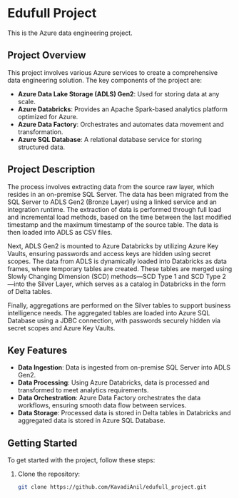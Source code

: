 # Edufull Project

This is the Azure data engineering project.

## Project Overview

This project involves various Azure services to create a comprehensive data engineering solution. The key components of the project are:

- **Azure Data Lake Storage (ADLS) Gen2**: Used for storing data at any scale.
- **Azure Databricks**: Provides an Apache Spark-based analytics platform optimized for Azure.
- **Azure Data Factory**: Orchestrates and automates data movement and transformation.
- **Azure SQL Database**: A relational database service for storing structured data.

## Project Description

The process involves extracting data from the source raw layer, which resides in an on-premise SQL Server. The data has been migrated from the SQL Server to ADLS Gen2 (Bronze Layer) using a linked service and an integration runtime. The extraction of data is performed through full load and incremental load methods, based on the time between the last modified timestamp and the maximum timestamp of the source table. The data is then loaded into ADLS as CSV files.

Next, ADLS Gen2 is mounted to Azure Databricks by utilizing Azure Key Vaults, ensuring passwords and access keys are hidden using secret scopes. The data from ADLS is dynamically loaded into Databricks as data frames, where temporary tables are created. These tables are merged using Slowly Changing Dimension (SCD) methods—SCD Type 1 and SCD Type 2—into the Silver Layer, which serves as a catalog in Databricks in the form of Delta tables.

Finally, aggregations are performed on the Silver tables to support business intelligence needs. The aggregated tables are loaded into Azure SQL Database using a JDBC connection, with passwords securely hidden via secret scopes and Azure Key Vaults.

## Key Features

- **Data Ingestion**: Data is ingested from on-premise SQL Server into ADLS Gen2.
- **Data Processing**: Using Azure Databricks, data is processed and transformed to meet analytics requirements.
- **Data Orchestration**: Azure Data Factory orchestrates the data workflows, ensuring smooth data flow between services.
- **Data Storage**: Processed data is stored in Delta tables in Databricks and aggregated data is stored in Azure SQL Database.

## Getting Started

To get started with the project, follow these steps:

1. Clone the repository:
   ```sh
   git clone https://github.com/KavadiAnil/edufull_project.git
